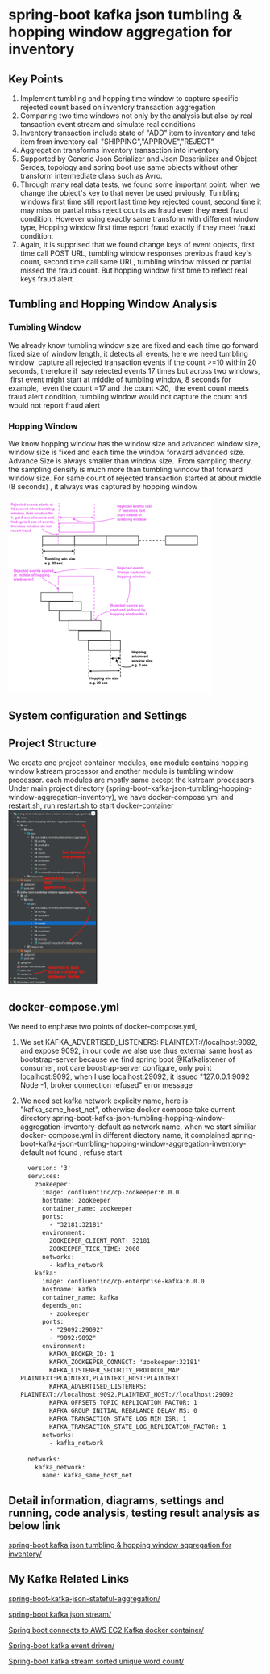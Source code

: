 # spring-boot kafka json tumbling & hopping window aggregation for inventory
## Key Points
  1. Implement tumbling and hopping time window to capture specific rejected count based on inventory transaction aggregation 
  2. Comparing two time windows not only by the analysis but also by real tansaction event stream and simulate real conditions 
  3. Inventory transaction include state of "ADD" item to inventory and take item from inventory call "SHIPPING","APPROVE","REJECT"
  4. Aggregation transforms inventory transaction into inventory
  5. Supported by Generic Json Serializer and Json Deserializer and Object Serdes, topology and spring boot use same objects without
     other transform intermediate class such as Avro.
  6. Through many real data tests, we found some important point: when we change the object's key to that never be used prviously,
     Tumbling windows first time still report last time key rejected count, second time it may miss or partial miss reject counts as 
     fraud even they meet fraud condition, However using exactly same transform with different window type, Hopping window first time 
     report fraud exactly if they meet fraud condition.
  7. Again, it is supprised that we found change keys of event objects, first time call POST URL, tumbling window responses previous 
     fraud key's count, second time call same URL, tumbling window missed or partial missed the fraud count. But hopping window first 
     time to reflect real keys fraud alert
     
## Tumbling and Hopping Window Analysis
 
### Tumbling Window

   We already know tumbling window size are fixed and each time go forward fixed size of window length, it detects all events, here 
   we need tumbling window  capture all rejected transaction events if the count >=10 within 20 seconds, therefore if  say rejected 
   events 17 times but across two windows,  first event might start at middle of tumbling window, 8 seconds for example,  even the 
   count =17 and the count <20,  the event count meets fraud alert condition, tumbling window would not capture the count and would 
   not report fraud alert



### Hopping Window

  We know hopping window has the window size and advanced window size, window size is fixed and each time the window forward 
  advanced size. Advance Size is always smaller than window size.  From sampling theory, the sampling density is much more than 
  tumbling window that forward window size.
  For same count of rejected transaction started at about middle (8 seconds) , it always was captured by hopping window
  
  <img src="images/two-type-of-time-windows.png" width="80%" height="80%">
  
  
## System configuration and Settings 
## Project Structure
  We create one project container modules, one module contains hopping window kstream processor and another module is tumbling window
  processor. each modules are mostly same except the kstream processors. 
  Under main project directory (spring-boot-kafka-json-tumbling-hopping-window-aggregation-inventory), we have docker-compose.yml
  and restart.sh, run restart.sh to start docker-container 
  <img src="images/project-structure-two-modules.png" width="35%" height="35%">
  
## docker-compose.yml

   We need to enphase two points of docker-compose.yml, 
   1. We set KAFKA_ADVERTISED_LISTENERS: PLAINTEXT://localhost:9092, and expose 9092, in our code we alse use thus external same host
      as bootstrap-server because we find spring boot @Kafkalistener of consumer, not care boostrap-server configure, only point 
      localhost:9092, when I use localhost:29092, it issued "127.0.0.1:9092 Node -1, broker connection refused" error message
   2. We need set kafka network explicity name, here is "kafka_same_host_net", otherwise docker compose take current directory
      spring-boot-kafka-json-tumbling-hopping-window-aggregation-inventory-default as network name, when we start similiar docker-
      compose.yml in different diectory name, it complained spring-boot-kafka-json-tumbling-hopping-window-aggregation-inventory-
      default not found , refuse start 
   
            version: '3'
            services:
              zookeeper:
                image: confluentinc/cp-zookeeper:6.0.0
                hostname: zookeeper
                container_name: zookeeper
                ports:
                  - "32181:32181"
                environment:
                  ZOOKEEPER_CLIENT_PORT: 32181
                  ZOOKEEPER_TICK_TIME: 2000
                networks:
                  - kafka_network
              kafka:
                image: confluentinc/cp-enterprise-kafka:6.0.0
                hostname: kafka
                container_name: kafka
                depends_on:
                  - zookeeper
                ports:
                  - "29092:29092"
                  - "9092:9092"
                environment:
                  KAFKA_BROKER_ID: 1
                  KAFKA_ZOOKEEPER_CONNECT: 'zookeeper:32181'
                  KAFKA_LISTENER_SECURITY_PROTOCOL_MAP: PLAINTEXT:PLAINTEXT,PLAINTEXT_HOST:PLAINTEXT
                  KAFKA_ADVERTISED_LISTENERS: PLAINTEXT://localhost:9092,PLAINTEXT_HOST://localhost:29092
                  KAFKA_OFFSETS_TOPIC_REPLICATION_FACTOR: 1
                  KAFKA_GROUP_INITIAL_REBALANCE_DELAY_MS: 0
                  KAFKA_TRANSACTION_STATE_LOG_MIN_ISR: 1
                  KAFKA_TRANSACTION_STATE_LOG_REPLICATION_FACTOR: 1
                networks:
                  - kafka_network

            networks:
              kafka_network:
                name: kafka_same_host_net
  
  
  
  
  
## Detail information, diagrams, settings and running, code analysis, testing result analysis as below link

  [spring-boot kafka json tumbling & hopping window aggregation for inventory/](https://johnzhang320.com/spring-boot-kafka-json-tumbling-and-hopping-window-aggregation-for-inventory/)
 
  
 ## My Kafka Related Links
 
  [spring-boot-kafka-json-stateful-aggregation/](https://johnzhang320.com/spring-boot-kafka-json-stateful-aggregation)
  
  [spring-boot kafka json stream/](https://johnzhang320.com/spring-boot-kafka-json-stream)
  
  [Spring boot connects to AWS EC2 Kafka docker container/](https://johnzhang320.com/kafka-aws-ec2-kafka-docker/)
  
  [Spring-boot kafka event driven/](https://johnzhang320.com/spring-boot-kafka-event-driven)
 
  [Spring-boot kafka stream sorted unique word count/](https://johnzhang320.com/sorted-unique-word-count/)
 
  
   

